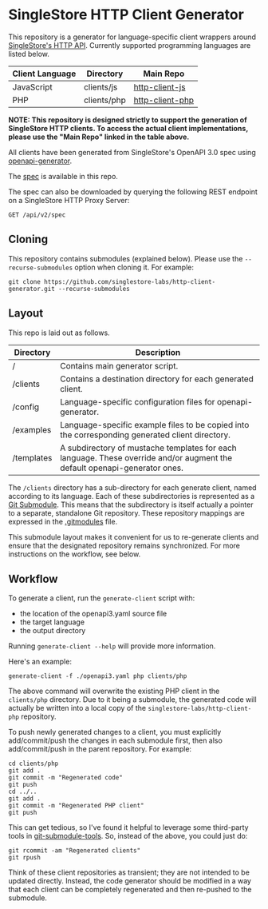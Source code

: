# SingleStore HTTP Client Generator

This repository is a generator for language-specific client wrappers around [SingleStore's HTTP API](https://docs.singlestore.com/managed-service/en/reference/http-api.html).  Currently supported programming languages are listed below.

| Client Language | Directory   | Main Repo                                                              |
| --------------- | ----------- | ---------------------------------------------------------------------- |
| JavaScript      | clients/js  | [http-client-js](https://github.com/singlestore-labs/http-client-js)   |
| PHP             | clients/php | [http-client-php](https://github.com/singlestore-labs/http-client-php) |

**NOTE:  This repository is designed strictly to support the generation of SingleStore HTTP clients.  To access the actual client implementations, please use the "Main Repo" linked in the table above.**

All clients have been generated from SingleStore's OpenAPI 3.0 spec using [openapi-generator](https://github.com/OpenAPITools/openapi-generator).  

The [spec](openapi3.yaml) is available in this repo.

The spec can also be downloaded by querying the following REST endpoint on a SingleStore HTTP Proxy Server:

    GET /api/v2/spec

## Cloning

This repository contains submodules (explained below).  Please use the `--recurse-submodules` option when cloning it.  For example:

    git clone https://github.com/singlestore-labs/http-client-generator.git --recurse-submodules

## Layout

This repo is laid out as follows.

| Directory  | Description                                                                                                                |
| ---------- | -------------------------------------------------------------------------------------------------------------------------- |
| /          | Contains main generator script.                                                                                            |
| /clients   | Contains a destination directory for each generated client.                                                                |
| /config    | Language-specific configuration files for openapi-generator.                                                               |
| /examples  | Language-specific example files to be copied into the corresponding generated client directory.                            |
| /templates | A subdirectory of mustache templates for each language.  These override and/or augment the default openapi-generator ones. |

The `/clients` directory has a sub-directory for each generate client, named according to its language.  Each of these subdirectories is represented as a [Git Submodule](https://git-scm.com/book/en/v2/Git-Tools-Submodules).  This means that the subdirectory is itself actually a pointer to a separate, standalone Git repository.  These repository mappings are expressed in the [.gitmodules](.gitmodules) file.

This submodule layout makes it convenient for us to re-generate clients and ensure that the designated repository remains synchronized.  For more instructions on the workflow, see below.

## Workflow

To generate a client, run the `generate-client` script with:

* the location of the openapi3.yaml source file
* the target language
* the output directory

Running `generate-client --help` will provide more information.  

Here's an example:

    generate-client -f ./openapi3.yaml php clients/php

The above command will overwrite the existing PHP client in the `clients/php` directory.  Due to it being a submodule, the generated code will actually be written into a local copy of the `singlestore-labs/http-client-php` repository.

To push newly generated changes to a client, you must explicitly add/commit/push the changes in each submodule first, then also add/commit/push in the parent repository.  For example:

    cd clients/php
    git add .
    git commit -m "Regenerated code"
    git push
    cd ../..
    git add .
    git commit -m "Regenerated PHP client"
    git push

This can get tedious, so I've found it helpful to leverage some third-party tools in [git-submodule-tools](https://github.com/kollerma/git-submodule-tools).  So, instead of the above, you could just do:

    git rcommit -am "Regenerated clients"
    git rpush

Think of these client repositories as transient; they are not intended to be updated directly.  Instead, the code generator should be modified in a way that each client can be completely regenerated and then re-pushed to the submodule.

